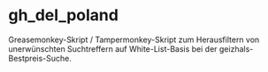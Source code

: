 # gh_del_poland
Greasemonkey-Skript / Tampermonkey-Skript zum Herausfiltern von unerwünschten Suchtreffern auf White-List-Basis bei der geizhals-Bestpreis-Suche.
